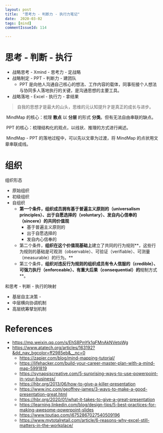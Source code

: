 ```yaml
---
layout: post
title:  "思考力 - 判断力 - 执行力笔记"
date:  2020-03-02
tags: [mind]
commentIssueId: 114

---
```




# 思考 - 判断 - 执行

* 战略思考 - Xmind - 思考力 - 定战略
* 战略制定 - PPT - 判断力 - 建团队
  * PPT 是向他人沟通自己核心的想法、工作内容的载体，同事衔接个人想法与协同多人落地执行的关键，是沟通思想的主要工具。
* 战略落地 -  Excel - 执行力 - 拿结果

> 自我的思想才是最大的山头，思维的元认知提升才是真正的成长与进步。





​	MindMap 的核心：梳理 **散点**  以 **分层** 的形式 **分类**。但有无法自由串联的缺点。

​	PPT 的核心：梳理结构化的观点，以线状、推理的方式进行阐述。

​	MindMap - PPT 的落地过程中，可以先以文章为过渡，将 MindMap 的点状用文章串联成线。



# 组织

组织形态

* 原始组织
* 初级组织
* 自组织
  * **第一个条件，**组织成员拥有基于普遍主义原则的（universalism principles）、出于自愿选择的（voluntary）、发自内心信奉的（sincere）的**共同价值观**
    * 基于普遍主义原则的
    * 出于自愿选择的
    * 发自内心信奉的
  * 第二个条件，**组织在这个价值观基础上**建立了共同的行为规则**，这些行为规则的基础是可观测（observable）、可验证（verifiable）、可测量（measurable）的行为。**
  * 第三个条件，**组织对违反行为规则的组织成员有令人信服的（credible）、可强力执行（enforceable）、有重大后果（consequential）的**规制方式**。



和思考 - 判断 - 执行的映射

* 基层自主决策  -
* 中层横向协调机制
* 高层统筹擘划机制



# References

* https://mp.weixin.qq.com/s/EhS8PmYk1qFMnAkNVetqWg
* https://www.atatech.org/articles/163192?&dd_nav_bgcolor=ff2985eb&__nc=0
  * https://zapier.com/blog/mind-mapping-tutorial/
  * https://lifehacker.com/build-your-career-master-plan-with-a-mind-map-5991819
  * https://synapsiscreative.com/5-surprising-ways-to-use-powerpoint-in-your-business/
  * https://hbr.org/2013/06/how-to-give-a-killer-presentation
  * https://www.inc.com/geoffrey-james/3-ways-to-make-a-good-presentation-great.html
  * https://hbr.org/2020/01/what-it-takes-to-give-a-great-presentation
  * https://learning.linkedin.com/blog/design-tips/5-best-practices-for-making-awesome-powerpoint-slides
  * https://www.toutiao.com/i6752867027540509196
  * https://www.mytotalretail.com/article/6-reasons-why-excel-still-matters-in-the-workplace/
